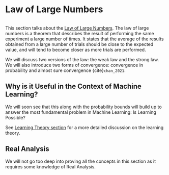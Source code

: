 # Law of Large Numbers

```{contents}
```

This section talks about the
[Law of Large Numbers](https://en.wikipedia.org/wiki/Law_of_large_numbers). The
law of large numbers is a theorem that describes the result of performing the
same experiment a large number of times. It states that the average of the
results obtained from a large number of trials should be close to the expected
value, and will tend to become closer as more trials are performed.

We will discuss two versions of the law: the weak law and the strong law. We
will also introduce two forms of convergence: convergence in probability and
almost sure convergence {cite}`chan_2021`.

## Why is it Useful in the Context of Machine Learning?

We will soon see that this along with the probability bounds will build up to
answer the most fundamental problem in Machine Learning: Is Learning Possible?

See
[Learning Theory section](../../../influential/learning_theory/02_concept.md)
for a more detailed discussion on the learning theory.

## Real Analysis

We will not go too deep into proving all the concepts in this section as it
requires some knowledge of Real Analysis.
